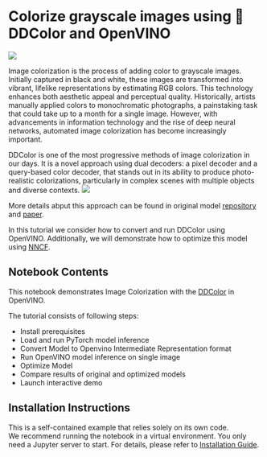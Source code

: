 # Colorize grayscale images using 🎨 DDColor and OpenVINO

![](https://github.com/piddnad/DDColor/raw/master/assets/teaser.png)

Image colorization is the process of adding color to grayscale images. Initially captured in black and white, these images are transformed into vibrant, lifelike representations by estimating RGB colors. This technology enhances both aesthetic appeal and perceptual quality. Historically, artists manually applied colors to monochromatic photographs, a painstaking task that could take up to a month for a single image. However, with advancements in information technology and the rise of deep neural networks, automated image colorization has become increasingly important.

DDColor is one of the most progressive methods of image colorization in our days. It is a novel approach using dual decoders: a pixel decoder and a query-based color decoder, that stands out in its ability to produce photo-realistic colorizations, particularly in complex scenes with multiple objects and diverse contexts.
![](https://github.com/piddnad/DDColor/raw/master/assets/network_arch.jpg)

More details abput this approach can be found in original model [repository](https://github.com/piddnad/DDColor) and [paper](https://arxiv.org/abs/2212.11613).

In this tutorial we consider how to convert and run DDColor using OpenVINO. Additionally, we will demonstrate how to optimize this model using [NNCF](https://github.com/openvinotoolkit/nncf/).

## Notebook Contents

This notebook demonstrates Image Colorization with the [DDColor](https://github.com/piddnad/DDColor) in OpenVINO.

The tutorial consists of following steps:
- Install prerequisites
- Load and run PyTorch model inference
- Convert Model to Openvino Intermediate Representation format
- Run OpenVINO model inference on single image
- Optimize Model
- Compare results of original and optimized models
- Launch interactive demo

## Installation Instructions

This is a self-contained example that relies solely on its own code.</br>
We recommend  running the notebook in a virtual environment. You only need a Jupyter server to start.
For details, please refer to [Installation Guide](../../README.md).
